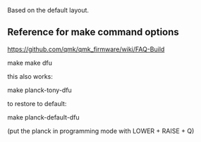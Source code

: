Based on the default layout.

## Reference for make command options
https://github.com/qmk/qmk_firmware/wiki/FAQ-Build

make
make dfu

this also works:

make planck-tony-dfu

to restore to default:

make planck-default-dfu

(put the planck in programming mode with LOWER + RAISE + Q)
